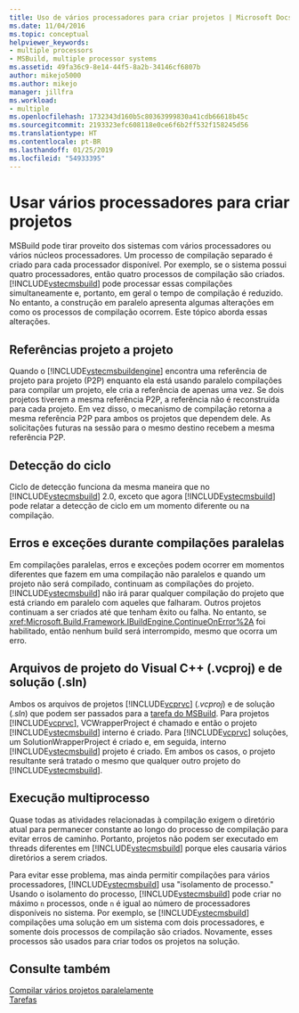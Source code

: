 ```yaml
---
title: Uso de vários processadores para criar projetos | Microsoft Docs
ms.date: 11/04/2016
ms.topic: conceptual
helpviewer_keywords:
- multiple processors
- MSBuild, multiple processor systems
ms.assetid: 49fa36c9-8e14-44f5-8a2b-34146cf6807b
author: mikejo5000
ms.author: mikejo
manager: jillfra
ms.workload:
- multiple
ms.openlocfilehash: 1732343d160b5c80363999830a41cdb66618b45c
ms.sourcegitcommit: 2193323efc608118e0ce6f6b2ff532f158245d56
ms.translationtype: HT
ms.contentlocale: pt-BR
ms.lasthandoff: 01/25/2019
ms.locfileid: "54933395"
---
```

# <a name="use-multiple-processors-to-build-projects"></a>Usar vários processadores para criar projetos
MSBuild pode tirar proveito dos sistemas com vários processadores ou vários núcleos processadores. Um processo de compilação separado é criado para cada processador disponível. Por exemplo, se o sistema possui quatro processadores, então quatro processos de compilação são criados. [!INCLUDE[vstecmsbuild](../extensibility/internals/includes/vstecmsbuild_md.md)] pode processar essas compilações simultaneamente e, portanto, em geral o tempo de compilação é reduzido. No entanto, a construção em paralelo apresenta algumas alterações em como os processos de compilação ocorrem. Este tópico aborda essas alterações.  
  
## <a name="project-to-project-references"></a>Referências projeto a projeto  
 Quando o [!INCLUDE[vstecmsbuildengine](../msbuild/includes/vstecmsbuildengine_md.md)] encontra uma referência de projeto para projeto (P2P) enquanto ela está usando paralelo compilações para compilar um projeto, ele cria a referência de apenas uma vez. Se dois projetos tiverem a mesma referência P2P, a referência não é reconstruída para cada projeto. Em vez disso, o mecanismo de compilação retorna a mesma referência P2P para ambos os projetos que dependem dele. As solicitações futuras na sessão para o mesmo destino recebem a mesma referência P2P.  
  
## <a name="cycle-detection"></a>Detecção do ciclo  
 Ciclo de detecção funciona da mesma maneira que no [!INCLUDE[vstecmsbuild](../extensibility/internals/includes/vstecmsbuild_md.md)] 2.0, exceto que agora [!INCLUDE[vstecmsbuild](../extensibility/internals/includes/vstecmsbuild_md.md)] pode relatar a detecção de ciclo em um momento diferente ou na compilação.  
  
## <a name="errors-and-exceptions-during-parallel-builds"></a>Erros e exceções durante compilações paralelas  
 Em compilações paralelas, erros e exceções podem ocorrer em momentos diferentes que fazem em uma compilação não paralelos e quando um projeto não será compilado, continuam as compilações do projeto. [!INCLUDE[vstecmsbuild](../extensibility/internals/includes/vstecmsbuild_md.md)] não irá parar qualquer compilação do projeto que está criando em paralelo com aqueles que falharam. Outros projetos continuam a ser criados até que tenham êxito ou falha. No entanto, se <xref:Microsoft.Build.Framework.IBuildEngine.ContinueOnError%2A> foi habilitado, então nenhum build será interrompido, mesmo que ocorra um erro.  
  
## <a name="visual-c-project-vcproj-and-solution-sln-files"></a>Arquivos de projeto do Visual C++ (.vcproj) e de solução (.sln)  
 Ambos os arquivos de projetos [!INCLUDE[vcprvc](../code-quality/includes/vcprvc_md.md)] (*.vcproj*) e de solução (*.sln*) que podem ser passados para a [tarefa do MSBuild](../msbuild/msbuild-task.md). Para projetos [!INCLUDE[vcprvc](../code-quality/includes/vcprvc_md.md)], VCWrapperProject é chamado e então o projeto [!INCLUDE[vstecmsbuild](../extensibility/internals/includes/vstecmsbuild_md.md)] interno é criado. Para [!INCLUDE[vcprvc](../code-quality/includes/vcprvc_md.md)] soluções, um SolutionWrapperProject é criado e, em seguida, interno [!INCLUDE[vstecmsbuild](../extensibility/internals/includes/vstecmsbuild_md.md)] projeto é criado. Em ambos os casos, o projeto resultante será tratado o mesmo que qualquer outro projeto do [!INCLUDE[vstecmsbuild](../extensibility/internals/includes/vstecmsbuild_md.md)].  
  
## <a name="multi-process-execution"></a>Execução multiprocesso  
 Quase todas as atividades relacionadas à compilação exigem o diretório atual para permanecer constante ao longo do processo de compilação para evitar erros de caminho. Portanto, projetos não podem ser executado em threads diferentes em [!INCLUDE[vstecmsbuild](../extensibility/internals/includes/vstecmsbuild_md.md)] porque eles causaria vários diretórios a serem criados.  
  
 Para evitar esse problema, mas ainda permitir compilações para vários processadores, [!INCLUDE[vstecmsbuild](../extensibility/internals/includes/vstecmsbuild_md.md)] usa "isolamento de processo." Usando o isolamento do processo, [!INCLUDE[vstecmsbuild](../extensibility/internals/includes/vstecmsbuild_md.md)] pode criar no máximo `n` processos, onde `n` é igual ao número de processadores disponíveis no sistema. Por exemplo, se [!INCLUDE[vstecmsbuild](../extensibility/internals/includes/vstecmsbuild_md.md)] compilações uma solução em um sistema com dois processadores, e somente dois processos de compilação são criados. Novamente, esses processos são usados para criar todos os projetos na solução.  
  
## <a name="see-also"></a>Consulte também  
 [Compilar vários projetos paralelamente](../msbuild/building-multiple-projects-in-parallel-with-msbuild.md)   
 [Tarefas](../msbuild/msbuild-tasks.md)